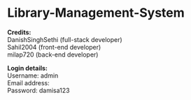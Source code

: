 # Library-Management-System


<b>Credits:</b><br>
DanishSinghSethi (full-stack developer)<br>
Sahil2004 (front-end developer)<br>
milap720 (back-end developer)<br>
<p>
<b>Login details:</b><br>
Username: admin<br>
Email address: <br>
Password: damisa123<br>
